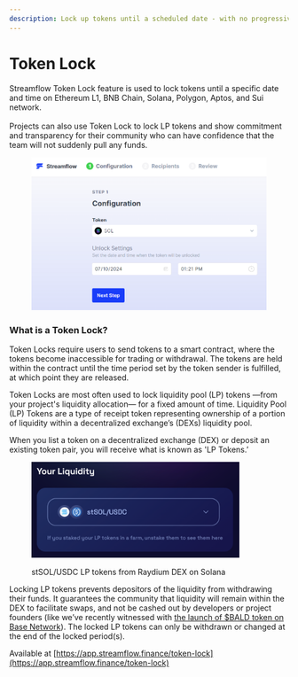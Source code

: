 ```yaml
---
description: Lock up tokens until a scheduled date - with no progressive release in between
---
```


# Token Lock

Streamflow Token Lock feature is used to lock tokens until a specific date and time on Ethereum L1, BNB Chain, Solana, Polygon, Aptos, and Sui network.\
\
Projects can also use Token Lock to lock LP tokens and show commitment and transparency for their community who can have confidence that the team will not suddenly pull any funds.&#x20;

<figure><img src="../.gitbook/assets/Screenshot 2024-07-10 132025.png" alt="" width="563"><figcaption></figcaption></figure>

### What is a Token Lock?

Token Locks require users to send tokens to a smart contract, where the tokens become inaccessible for trading or withdrawal. The tokens are held within the contract until the time period set by the token sender is fulfilled, at which point they are released.

Token Locks are most often used to lock liquidity pool (LP) tokens —from your project's liquidity allocation— for a fixed amount of time. Liquidity Pool (LP) Tokens are a type of receipt token representing ownership of a portion of liquidity within a decentralized exchange’s (DEXs) liquidity pool.&#x20;

When you list a token on a decentralized exchange (DEX) or deposit an existing token pair, you will receive what is known as 'LP Tokens.’

<figure><img src="../.gitbook/assets/Screen Shot 2023-08-02 at 12.12.36 PM.png" alt="" width="375"><figcaption><p>stSOL/USDC LP tokens from Raydium DEX on Solana</p></figcaption></figure>

Locking LP tokens prevents depositors of the liquidity from withdrawing their funds. It guarantees the community that liquidity will remain within the DEX to facilitate swaps, and not be cashed out by developers or project founders (like we’ve recently witnessed with [the launch of $BALD token on Base Network](https://cointelegraph.com/news/bald-token-developer-denies-rug-pull-price-falls-post-launch)). The locked LP tokens can only be withdrawn or changed at the end of the locked period(s).

Available at [https://app.streamflow.finance/token-lock](https://app.streamflow.finance/token-lock)

